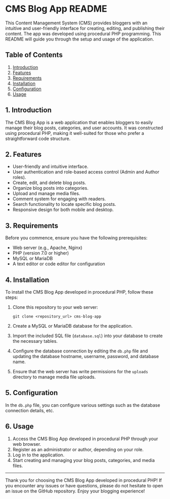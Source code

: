 # CMS Blog App README

This Content Management System (CMS) provides bloggers with an intuitive and user-friendly interface for creating, editing, and publishing their content. The app was developed using procedural PHP programming. This README will guide you through the setup and usage of the application.

## Table of Contents

1. [Introduction](#introduction)
2. [Features](#features)
3. [Requirements](#requirements)
4. [Installation](#installation)
5. [Configuration](#configuration)
6. [Usage](#usage)
   

## 1. Introduction

The CMS Blog App is a web application that enables bloggers to easily manage their blog posts, categories, and user accounts. It was constructed using procedural PHP, making it well-suited for those who prefer a straightforward code structure.

## 2. Features

- User-friendly and intuitive interface.
- User authentication and role-based access control (Admin and Author roles).
- Create, edit, and delete blog posts.
- Organize blog posts into categories.
- Upload and manage media files.
- Comment system for engaging with readers.
- Search functionality to locate specific blog posts.
- Responsive design for both mobile and desktop.

## 3. Requirements

Before you commence, ensure you have the following prerequisites:

- Web server (e.g., Apache, Nginx)
- PHP (version 7.0 or higher)
- MySQL or MariaDB
- A text editor or code editor for configuration

## 4. Installation

To install the CMS Blog App developed in procedural PHP, follow these steps:

1. Clone this repository to your web server:

   ```
   git clone <repository_url> cms-blog-app
   ```

2. Create a MySQL or MariaDB database for the application.

3. Import the included SQL file (`database.sql`) into your database to create the necessary tables.

4. Configure the database connection by editing the `db.php` file and updating the database hostname, username, password, and database name.

5. Ensure that the web server has write permissions for the `uploads` directory to manage media file uploads.

## 5. Configuration

In the `db.php` file, you can configure various settings such as the database connection details, etc. 

## 6. Usage

1. Access the CMS Blog App developed in procedural PHP through your web browser.
2. Register as an administrator or author, depending on your role.
3. Log in to the application.
4. Start creating and managing your blog posts, categories, and media files.

---

Thank you for choosing the CMS Blog App developed in procedural PHP! If you encounter any issues or have questions, please do not hesitate to open an issue on the GitHub repository. Enjoy your blogging experience!

